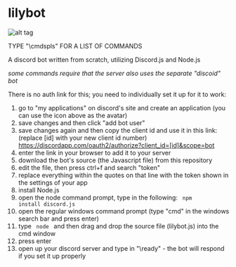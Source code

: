 # lilybot

![alt tag](http://i.imgur.com/1bP8leP.png)

TYPE "\cmdspls" FOR A LIST OF COMMANDS

A discord bot written from scratch, utilizing Discord.js and Node.js

*some commands require that the server also uses the separate "discoid" bot*

There is no auth link for this; you need to individually set it up for it to work:

1. go to "my applications" on discord's site and create an application (you can use the icon above as the avatar)
2. save changes and then click "add bot user"
3. save changes again and then copy the client id and use it in this link: (replace [id] with your new client id number) https://discordapp.com/oauth2/authorize?client_id=[id]&scope=bot
4. enter the link in your browser to add it to your server
5. download the bot's source (the Javascript file) from this repository
6. edit the file, then press ctrl+f and search "token"
7. replace everything within the quotes on that line with the token shown in the settings of your app
8. install Node.js
9. open the node command prompt, type in the following: <code> npm install discord.js </code>
10. open the regular windows command prompt (type "cmd" in the windows search bar and press enter)
11. type <code> node </code> and then drag and drop the source file (lilybot.js) into the cmd window
12. press enter
13. open up your discord server and type in "\ready" - the bot will respond if you set it up properly

